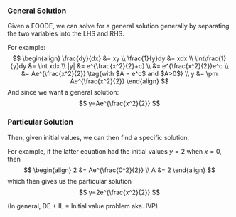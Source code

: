 ### General Solution
Given a FOODE, we can solve for a general solution generally by separating the two variables into the LHS and RHS.

For example:
$$
\begin{align}
\frac{dy}{dx} &= xy \\
\frac{1}{y}dy &= xdx \\
\int\frac{1}{y}dy &= \int xdx \\
|y| &= e^{\frac{x^2}{2}+c} \\
&= e^{\frac{x^2}{2}}e^c \\
&= Ae^{\frac{x^2}{2}} \tag{with $A = e^c$ and $A>0$} \\
y &= \pm Ae^{\frac{x^2}{2}}
\end{align}
$$
And since we want a general solution:
$$
y=Ae^{\frac{x^2}{2}}
$$
### Particular Solution
Then, given initial values, we can then find a specific solution.

For example, if the latter equation had the initial values $y=2$ when $x=0$, then
$$
\begin{align}
2 &= Ae^{\frac{0^2}{2}} \\
A &= 2
\end{align}
$$
which then gives us the particular solution
$$
y=2e^{\frac{x^2}{2}}
$$

(In general, DE + IL = Initial value problem aka. IVP)
